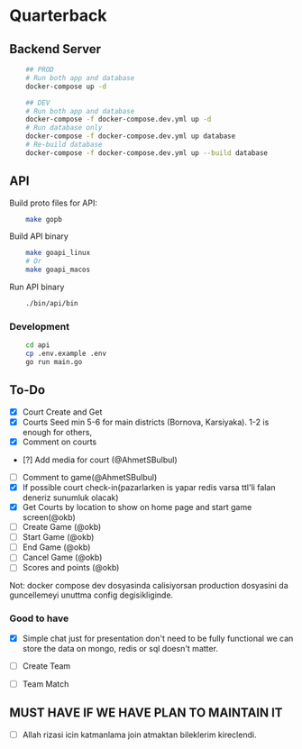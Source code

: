 # Quarterback 

## Backend Server

```sh
    ## PROD
    # Run both app and database
    docker-compose up -d  

    ## DEV
    # Run both app and database
    docker-compose -f docker-compose.dev.yml up -d  
    # Run database only
    docker-compose -f docker-compose.dev.yml up database
    # Re-build database
    docker-compose -f docker-compose.dev.yml up --build database

```

## API

Build proto files for API:

```sh
    make gopb
```

Build API binary
```sh
    make goapi_linux
    # Or
    make goapi_macos
```

Run API binary
```sh
    ./bin/api/bin
```

### Development

```sh
    cd api
    cp .env.example .env
    go run main.go
```

## To-Do

- [x] Court Create and Get
- [x] Courts Seed min 5-6 for main districts (Bornova, Karsiyaka). 1-2 is enough for others,
- [x] Comment on courts
- [?] Add media for court (@AhmetSBulbul)
- [ ] Comment to game(@AhmetSBulbul)
- [x] If possible court check-in(pazarlarken is yapar redis varsa ttl'li falan deneriz sunumluk olacak)
- [x] Get Courts by location to show on home page and start game screen(@okb)
- [ ] Create Game (@okb)
- [ ] Start Game (@okb)
- [ ] End Game (@okb)
- [ ] Cancel Game (@okb)
- [ ] Scores and points (@okb)

Not: docker compose dev dosyasinda calisiyorsan production dosyasini da guncellemeyi unuttma config degisikliginde.

### Good to have
- [x] Simple chat just for presentation don't need to be fully functional we can store the data on mongo, redis or sql doesn't matter.

- [ ] Create Team
- [ ] Team Match


## MUST HAVE IF WE HAVE PLAN TO MAINTAIN IT

- [ ] Allah rizasi icin katmanlama join atmaktan bileklerim kireclendi.
